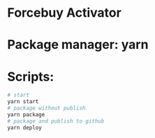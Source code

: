 # Forcebuy Activator
# Package manager: yarn
# Scripts:
```bash
# start
yarn start
# package without publish
yarn package
# package and publish to github
yarn deploy
```